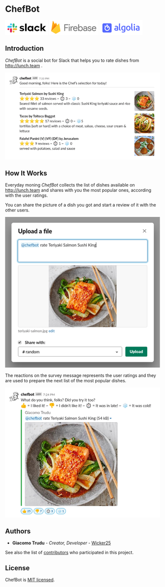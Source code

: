 # ChefBot

![slack logo](/docs/slack-logo.png) ![firebase logo](/docs/firebase-logo.png) ![algolia logo](/docs/algolia-logo.png)

## Introduction

*ChefBot* is a social bot for Slack that helps you to rate dishes
from http://lunch.team .

![most popular dishes](/docs/most-popular-products.png)

## How It Works

Everyday moning *ChefBot* collects the list of dishes available
on http://lunch.team and shares with you the most popular ones,
according with the user ratings.

You can share the picture of a dish you got and start a review of it
with the other users.

![rate product modal](/docs/rate-product.png)

The reactions on the survey message represents the user ratings and
they are used to prepare the next list of the most popular dishes.

![rate product survey](/docs/rate-product-reactions.png)

## Authors

* **Giacomo Trudu** - *Creator, Developer* - [Wicker25](https://github.com/Wicker25)

See also the list of [contributors](https://github.com/Wicker25/puro/contributors)
who participated in this project.

## License

ChefBot is [MIT licensed](LICENSE).
